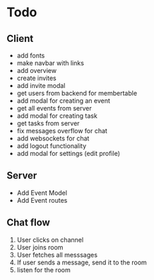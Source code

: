 # Todo
## Client
- add fonts
- make navbar with links
- add overview
- create invites
- add invite modal
- get users from backend for membertable
- add modal for creating an event
- get all events from server
- add modal for creating task
- get tasks from server
- fix messages overflow for chat
- add websockets for chat
- add logout functionality
- add modal for settings (edit profile)

## Server
- Add Event Model
- Add Event routes

## Chat flow
1. User clicks on channel
2. User joins room
3. User fetches all messsages
4. If user sends a message, send it to the room
5. listen for the room